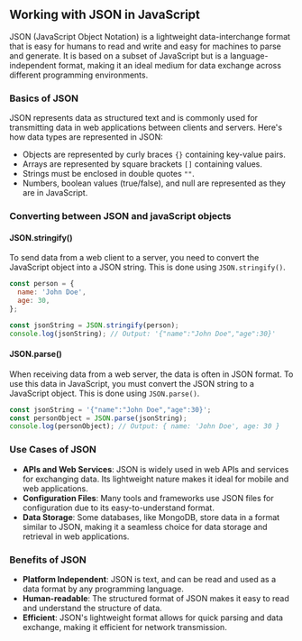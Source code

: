 ## Working with JSON in JavaScript

JSON (JavaScript Object Notation) is a lightweight data-interchange format that is easy for humans to read and write and easy for machines to parse and generate. It is based on a subset of JavaScript but is a language-independent format, making it an ideal medium for data exchange across different programming environments.

### Basics of JSON

JSON represents data as structured text and is commonly used for transmitting data in web applications between clients and servers. Here's how data types are represented in JSON:

- Objects are represented by curly braces `{}` containing key-value pairs.
- Arrays are represented by square brackets `[]` containing values.
- Strings must be enclosed in double quotes `""`.
- Numbers, boolean values (true/false), and null are represented as they are in JavaScript.

### Converting between JSON and javaScript objects

#### JSON.stringify()

To send data from a web client to a server, you need to convert the JavaScript object into a JSON string. This is done using `JSON.stringify()`.

```js
const person = {
  name: 'John Doe',
  age: 30,
};

const jsonString = JSON.stringify(person);
console.log(jsonString); // Output: '{"name":"John Doe","age":30}'
```

#### JSON.parse()

When receiving data from a web server, the data is often in JSON format. To use this data in JavaScript, you must convert the JSON string to a JavaScript object. This is done using `JSON.parse()`.

```js
const jsonString = '{"name":"John Doe","age":30}';
const personObject = JSON.parse(jsonString);
console.log(personObject); // Output: { name: 'John Doe', age: 30 }
```

### Use Cases of JSON

- **APIs and Web Services**: JSON is widely used in web APIs and services for exchanging data. Its lightweight nature makes it ideal for mobile and web applications.
- **Configuration Files**: Many tools and frameworks use JSON files for configuration due to its easy-to-understand format.
- **Data Storage**: Some databases, like MongoDB, store data in a format similar to JSON, making it a seamless choice for data storage and retrieval in web applications.

### Benefits of JSON

- **Platform Independent**: JSON is text, and can be read and used as a data format by any programming language.
- **Human-readable**: The structured format of JSON makes it easy to read and understand the structure of data.
- **Efficient**: JSON's lightweight format allows for quick parsing and data exchange, making it efficient for network transmission.

